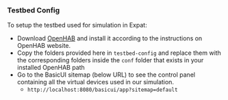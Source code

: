 ### Testbed Config

To setup the testbed used for simulation in Expat:

* Download [OpenHAB](https://www.openhab.org/download/) and install it according to the instructions on OpenHAB website.
* Copy the folders provided here in `testbed-config` and replace them with the corresponding folders inside the `conf` folder that exists in your installed OpenHAB path
* Go to the BasicUI sitemap (below URL) to see the control panel containing all the virtual devices used in our simulation. 
	*  `http://localhost:8080/basicui/app?sitemap=default`